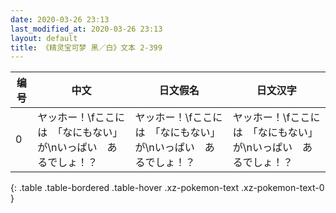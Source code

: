 ```yaml
---
date: 2020-03-26 23:13
last_modified_at: 2020-03-26 23:13
layout: default
title: 《精灵宝可梦 黑／白》文本 2-399
---
```

| 编号 | 中文 | 日文假名 | 日文汉字 |
| ---- | ---- | ---- | --- |
| 0 | ヤッホー！\fここには　「なにもない」が\nいっぱい　あるでしょ！？ | ヤッホー！\fここには　「なにもない」が\nいっぱい　あるでしょ！？ | ヤッホー！\fここには　「なにもない」が\nいっぱい　あるでしょ！？ |
{: .table .table-bordered .table-hover .xz-pokemon-text .xz-pokemon-text-0 }